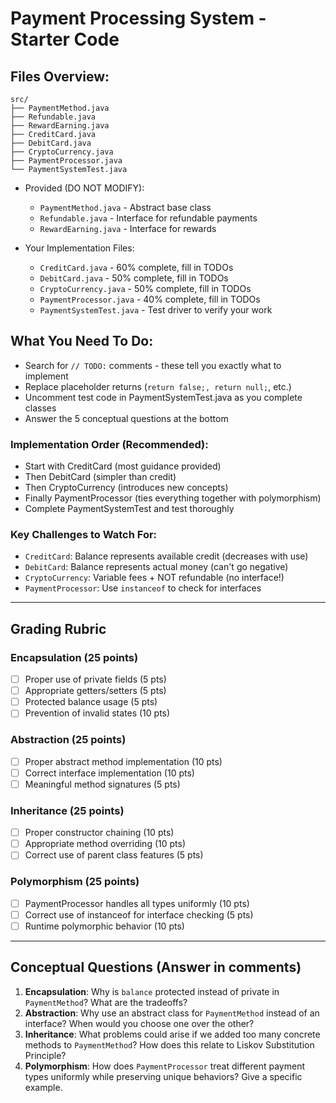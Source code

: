 # Payment Processing System - Starter Code

## Files Overview:
```
src/
├── PaymentMethod.java
├── Refundable.java
├── RewardEarning.java
├── CreditCard.java
├── DebitCard.java
├── CryptoCurrency.java
├── PaymentProcessor.java
└── PaymentSystemTest.java
```

- Provided (DO NOT MODIFY):
    - `PaymentMethod.java` - Abstract base class
    - `Refundable.java` - Interface for refundable payments
    - `RewardEarning.java` - Interface for rewards

- Your Implementation Files:
  - `CreditCard.java` - 60% complete, fill in TODOs
  - `DebitCard.java` - 50% complete, fill in TODOs 
  - `CryptoCurrency.java` - 50% complete, fill in TODOs 
  - `PaymentProcessor.java` - 40% complete, fill in TODOs 
  - `PaymentSystemTest.java` - Test driver to verify your work

## What You Need To Do:
- Search for `// TODO:` comments - these tell you exactly what to implement
- Replace placeholder returns (`return false;, return null;`, etc.)
- Uncomment test code in PaymentSystemTest.java as you complete classes
- Answer the 5 conceptual questions at the bottom

### Implementation Order (Recommended):
- Start with CreditCard (most guidance provided)
- Then DebitCard (simpler than credit)
- Then CryptoCurrency (introduces new concepts)
- Finally PaymentProcessor (ties everything together with polymorphism)
- Complete PaymentSystemTest and test thoroughly

### Key Challenges to Watch For:
- `CreditCard`: Balance represents available credit (decreases with use)
- `DebitCard`: Balance represents actual money (can't go negative)
- `CryptoCurrency`: Variable fees + NOT refundable (no interface!)
- `PaymentProcessor`: Use `instanceof` to check for interfaces


---

## **Grading Rubric**

### Encapsulation (25 points)
- [ ] Proper use of private fields (5 pts)
- [ ] Appropriate getters/setters (5 pts)
- [ ] Protected balance usage (5 pts)
- [ ] Prevention of invalid states (10 pts)

### Abstraction (25 points)
- [ ] Proper abstract method implementation (10 pts)
- [ ] Correct interface implementation (10 pts)
- [ ] Meaningful method signatures (5 pts)

### Inheritance (25 points)
- [ ] Proper constructor chaining (10 pts)
- [ ] Appropriate method overriding (10 pts)
- [ ] Correct use of parent class features (5 pts)

### Polymorphism (25 points)
- [ ] PaymentProcessor handles all types uniformly (10 pts)
- [ ] Correct use of instanceof for interface checking (5 pts)
- [ ] Runtime polymorphic behavior (10 pts)

---

## **Conceptual Questions** (Answer in comments)
1. **Encapsulation**: Why is `balance` protected instead of private in `PaymentMethod`? What are the tradeoffs?
2. **Abstraction**: Why use an abstract class for `PaymentMethod` instead of an interface? When would you choose one over the other?
3. **Inheritance**: What problems could arise if we added too many concrete methods to `PaymentMethod`? How does this relate to Liskov Substitution Principle?
4. **Polymorphism**: How does `PaymentProcessor` treat different payment types uniformly while preserving unique behaviors? Give a specific example.
